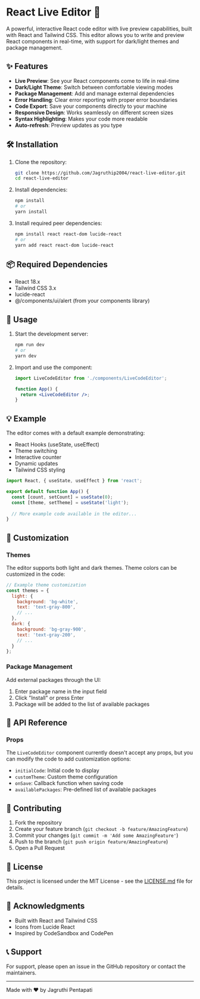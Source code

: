 # React Live Editor 🚀

A powerful, interactive React code editor with live preview capabilities, built with React and Tailwind CSS. This editor allows you to write and preview React components in real-time, with support for dark/light themes and package management.

## ✨ Features

- **Live Preview**: See your React components come to life in real-time
- **Dark/Light Theme**: Switch between comfortable viewing modes
- **Package Management**: Add and manage external dependencies
- **Error Handling**: Clear error reporting with proper error boundaries
- **Code Export**: Save your components directly to your machine
- **Responsive Design**: Works seamlessly on different screen sizes
- **Syntax Highlighting**: Makes your code more readable
- **Auto-refresh**: Preview updates as you type

## 🛠️ Installation

1. Clone the repository:
   ```bash
   git clone https://github.com/Jagruthip2004/react-live-editor.git
   cd react-live-editor
   ```

2. Install dependencies:
   ```bash
   npm install
   # or
   yarn install
   ```

3. Install required peer dependencies:
   ```bash
   npm install react react-dom lucide-react
   # or
   yarn add react react-dom lucide-react
   ```

## 📦 Required Dependencies

- React 18.x
- Tailwind CSS 3.x
- lucide-react
- @/components/ui/alert (from your components library)

## 🚀 Usage

1. Start the development server:
   ```bash
   npm run dev
   # or
   yarn dev
   ```

2. Import and use the component:
   ```jsx
   import LiveCodeEditor from './components/LiveCodeEditor';

   function App() {
     return <LiveCodeEditor />;
   }
   ```

## 💡 Example

The editor comes with a default example demonstrating:
- React Hooks (useState, useEffect)
- Theme switching
- Interactive counter
- Dynamic updates
- Tailwind CSS styling

```jsx
import React, { useState, useEffect } from 'react';

export default function App() {
  const [count, setCount] = useState(0);
  const [theme, setTheme] = useState('light');
  
  // More example code available in the editor...
}
```

## 🎨 Customization

### Themes
The editor supports both light and dark themes. Theme colors can be customized in the code:

```jsx
// Example theme customization
const themes = {
  light: {
    background: 'bg-white',
    text: 'text-gray-800',
    // ...
  },
  dark: {
    background: 'bg-gray-900',
    text: 'text-gray-200',
    // ...
  }
};
```

### Package Management
Add external packages through the UI:
1. Enter package name in the input field
2. Click "Install" or press Enter
3. Package will be added to the list of available packages

## 🔧 API Reference

### Props

The `LiveCodeEditor` component currently doesn't accept any props, but you can modify the code to add customization options:

- `initialCode`: Initial code to display
- `customTheme`: Custom theme configuration
- `onSave`: Callback function when saving code
- `availablePackages`: Pre-defined list of available packages

## 🤝 Contributing

1. Fork the repository
2. Create your feature branch (`git checkout -b feature/AmazingFeature`)
3. Commit your changes (`git commit -m 'Add some AmazingFeature'`)
4. Push to the branch (`git push origin feature/AmazingFeature`)
5. Open a Pull Request

## 📝 License

This project is licensed under the MIT License - see the [LICENSE.md](LICENSE.md) file for details.

## 🙏 Acknowledgments

- Built with React and Tailwind CSS
- Icons from Lucide React
- Inspired by CodeSandbox and CodePen

## 📞 Support

For support, please open an issue in the GitHub repository or contact the maintainers.

---

Made with ❤️ by Jagruthi Pentapati
